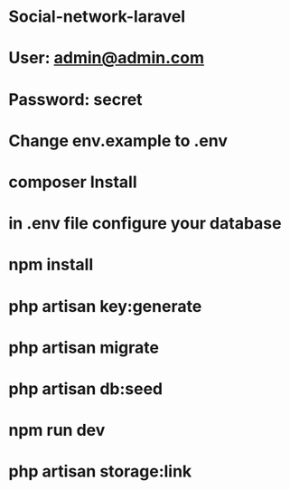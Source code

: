 # Social-network-laravel
# User: admin@admin.com
# Password: secret
# Change env.example to .env
# composer Install
# in .env file configure your  database 
# npm install
# php artisan key:generate
# php artisan migrate
# php artisan db:seed
# npm run dev 
# php artisan storage:link
# 
